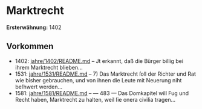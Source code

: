 # Marktrecht

**Ersterwähnung:** 1402

## Vorkommen
- 1402: [jahre/1402/README.md](../jahre/1402/README.md) – Jt erkannt, daß die Bürger billig bei ihrem Marktrecht
blieben...
- 1531: [jahre/1531/README.md](../jahre/1531/README.md) – 7) Das Marktrecht ſoll der Richter und Rat wie
bisher gebrauchen, und von ihnen die Leute mit Neuerung
niht beſhwert werden...
- 1581: [jahre/1581/README.md](../jahre/1581/README.md) – — 483 —
Das Domkapitel will Fug und Recht haben, Marktrecht
zu halten, weil ſie onera civilia tragen...

